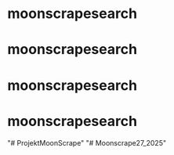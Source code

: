 # moonscrapesearch 
# moonscrapesearch 
# moonscrapesearch 
# moonscrapesearch 
"# ProjektMoonScrape" 
"# Moonscrape27_2025" 
